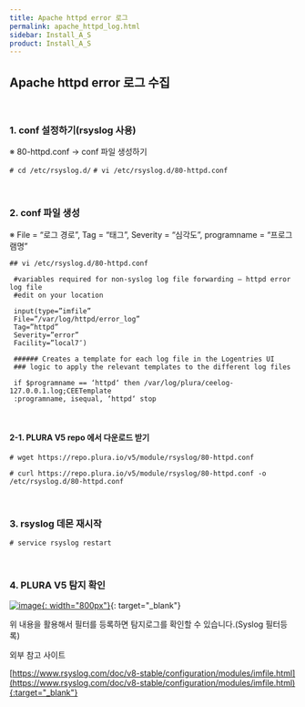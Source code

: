 ```yaml
---
title: Apache httpd error 로그
permalink: apache_httpd_log.html
sidebar: Install_A_S
product: Install_A_S
---
```


## Apache httpd error 로그 수집

<br />

### 1. conf 설정하기(rsyslog 사용)
※ 80-httpd.conf → conf 파일 생성하기

`# cd /etc/rsyslog.d/`
`# vi /etc/rsyslog.d/80-httpd.conf`

<br />

### 2. conf 파일 생성
※ File = “로그 경로”, Tag = “태그”, Severity = “심각도”, programname = “프로그램명”

`## vi /etc/rsyslog.d/80-httpd.conf`

     #variables required for non-syslog log file forwarding – httpd error log file
     #edit on your location

     input(type=”imfile”
     File=”/var/log/httpd/error_log”
     Tag=”httpd”
     Severity=”error”
     Facility=”local7″)

     ###### Creates a template for each log file in the Logentries UI
     ### logic to apply the relevant templates to the different log files

     if $programname == ‘httpd‘ then /var/log/plura/ceelog-127.0.0.1.log;CEETemplate
     :programname, isequal, ‘httpd‘ stop

<br />

#### 2-1. PLURA V5 repo 에서 다운로드 받기

`# wget https://repo.plura.io/v5/module/rsyslog/80-httpd.conf`

`# curl https://repo.plura.io/v5/module/rsyslog/80-httpd.conf -o /etc/rsyslog.d/80-httpd.conf`

<br />

### 3. rsyslog 데몬 재시작

`# service rsyslog restart`

<br />

### 4. PLURA V5 탐지 확인
[![image](/docs/images/Ins_G/apache_httpd_err/1.png){: width="800px"}](/docs/images/Ins_G/apache_httpd_err/1.png){: target="_blank"}


위 내용을 활용해서 필터를 등록하면 탐지로그를 확인할 수 있습니다.(Syslog 필터등록)

외부 참고 사이트

[https://www.rsyslog.com/doc/v8-stable/configuration/modules/imfile.html](https://www.rsyslog.com/doc/v8-stable/configuration/modules/imfile.html){:target="_blank"}
